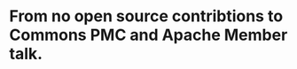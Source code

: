 From no open source contribtions to Commons PMC and Apache Member talk.
=======================================================================
